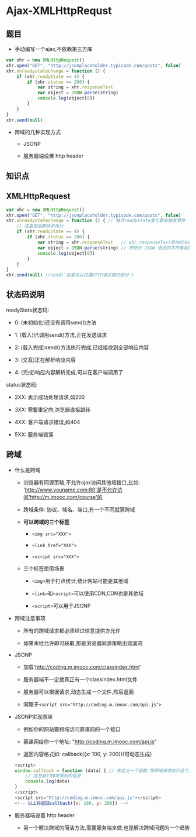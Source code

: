 # Ajax-XMLHttpRequst

## **题目**

- 手动编写一个ajax,不依赖第三方库

``` javascript
var xhr = new XMLHttpRequest()
xhr.open("GET", "http://jsonplaceholder.typicode.com/posts", false)
xhr.onreadystatechange = function () {
    if (xhr.readyState == 4) {
        if (xhr.status == 200) {
            var string = xhr.responseText
            var object = JSON.parse(string)
            console.log(object[0])
        }
    }
}
xhr.send(null)
```

- 跨域的几种实现方式

  - JSONP

  - 服务器端设置 http header

## **知识点**

## XMLHttpRequest

``` javascript
var xhr = new XMLHttpRequest()
xhr.open("GET", "http://jsonplaceholder.typicode.com/posts", false)
xhr.onreadystatechange = function () { // 每次readystate变化都会触发事件
    // 这里是函数异步执行
    if (xhr.readyState == 4) {
        if (xhr.status == 200) {
            var string = xhr.responseText   // xhr.responseText是响应头的第四部分
            var object = JSON.parse(string) // 把符合 JSON 语法的字符串装换成 JS 对应的值
            console.log(object[0])
        }
    }
}
xhr.send(null) //send('这里可以设置HTTP请求第四部分')
```

## 状态码说明

readyState状态码:

- 0: (未初始化)还没有调用send()方法

- 1: (载入)已调用send()方法,正在发送请求

- 2: (载入完成)send()方法执行完成,已经接收到全部响应内容

- 3: (交互)正在解析响应内容

- 4: (完成)响应内容解析完成,可以在客户端调用了

status状态码:

- 2XX: 表示成功处理请求,如200

- 3XX: 需要重定向,浏览器直接跳转

- 4XX: 客户端请求错误,如404

- 5XX: 服务端错误

## 跨域

- 什么是跨域

  - 浏览器有同源策略,不允许ajax访问其他域接口,比如: 'http://www.youname.com:80'是不允许访问'http://m.imooc.com/course'的

  - 跨域条件: 协议、域名、端口,有一个不同就算跨域

  - **可以跨域的三个标签**

    - `<img src="XXX">`

    - `<link href="XXX">`

    - `<script src="XXX">`

  - 三个标签使用场景

    - `<img>`用于打点统计,统计网站可能是其他域

    - `<link>`和`<script>`可以使用CDN,CDN也是其他域

    - `<script>`可以用于JSONP

- 跨域注意事项

  - 所有的跨域请求都必须经过信息提供方允许

  - 如果未经允许即可获取,那是浏览器同源策略出现漏洞

- JSONP

  - 加载'http://coding.m.imooc.com/classindex.html'

  - 服务器端不一定就真正有一个classindex.html文件

  - 服务器可以根据请求,动态生成一个文件,然后返回

  - 同理于`<script src="http://coding.m.imooc.com/api.js">`

- JSONP实现原理

  - 例如你的网站要跨域访问慕课网的一个接口

  - 慕课网给你一个地址: "http://coding.m.imooc.com/api.js"

  - 返回内容格式如: callback({x: 100, y: 200})(可动态生成)

  ``` javascript
  <script>
  window.callback = function (data) { // 先定义一个函数,等跨域请求执行这个JS函数
      // 这是我们跨域得到的信息
      console.log(data)
  }
  </script>
  <script src="http://coding.m.imooc.com/api.js"></script>
  <!-- 以上将返回callback({x: 100, y: 200}) -->
  ```

- 服务器端设置 http header

  - 另一个解决跨域的简洁方法,需要服务端来做,也是解决跨域问题的一个趋势